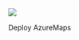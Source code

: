 <a href="https://azuredeploy.net/?repository=https://github.com/szympulka/AzureARM/tree/master/AzureMaps" target="_blank">
    <img src="http://azuredeploy.net/deploybutton.png"/>
</a>

Deploy AzureMaps
